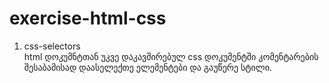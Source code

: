 # exercise-html-css
1. css-selectors <br>
html დოკუმნტთან უკვე დაკავშირებულ css დოკუმენტში კომენტარების შესაბამისად დაასელექთე ელემენტები და გაუწერე სტილი.

